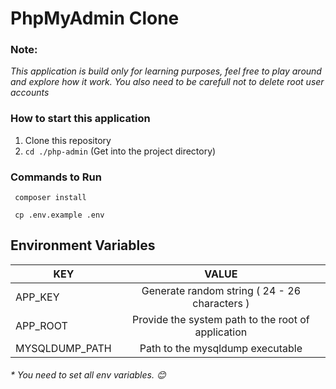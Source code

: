 # PhpMyAdmin Clone

### Note:

*This application is build only for learning purposes, feel free to play around and explore how it work. You also need to be carefull not to delete root user accounts*   

### How to start this application

1. Clone this repository
2. `cd ./php-admin` (Get into the project directory)
### Commands to Run 
```
 composer install
```
```
 cp .env.example .env
```
 

## Environment Variables


| KEY  | VALUE|
| ------------- |:-------------:|
| APP_KEY     | Generate random string ( 24 - 26 characters )     |
| APP_ROOT      | Provide the system path to the root of application     |
| MYSQLDUMP_PATH      | Path to the mysqldump executable    |

###### * You need to set all env variables. :blush:
